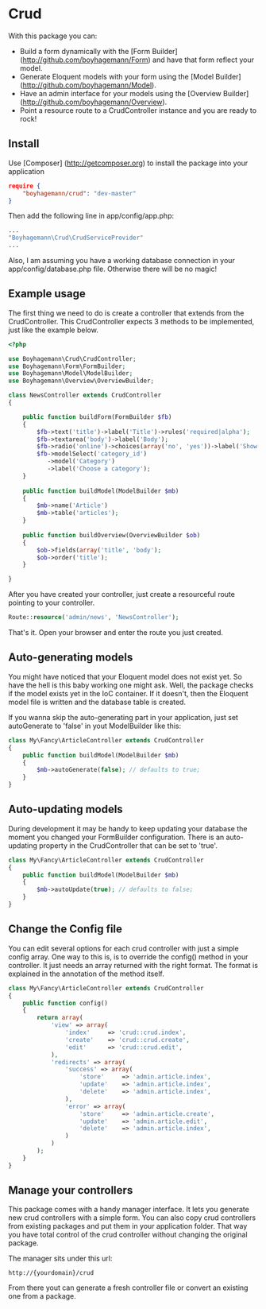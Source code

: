 Crud
====
With this package you can:

* Build a form dynamically with the [Form Builder] (http://github.com/boyhagemann/Form) and have that form reflect your model. 
* Generate Eloquent models with your form using the [Model Builder] (http://github.com/boyhagemann/Model).
* Have an admin interface for your models using the [Overview Builder] (http://github.com/boyhagemann/Overview).
* Point a resource route to a CrudController instance and you are ready to rock!


## Install
Use [Composer] (http://getcomposer.org) to install the package into your application
```json
require {
    "boyhagemann/crud": "dev-master"
}
```

Then add the following line in app/config/app.php:
```php
...
"Boyhagemann\Crud\CrudServiceProvider"
...
```
Also, I am assuming you have a working database connection in your app/config/database.php file. 
Otherwise there will be no magic!

## Example usage
The first thing we need to do is create a controller that extends from the CrudController.
This CrudController expects 3 methods to be implemented, just like the example below.
```php
<?php

use Boyhagemann\Crud\CrudController;
use Boyhagemann\Form\FormBuilder;
use Boyhagemann\Model\ModelBuilder;
use Boyhagemann\Overview\OverviewBuilder;

class NewsController extends CrudController
{

    public function buildForm(FormBuilder $fb)
    {
        $fb->text('title')->label('Title')->rules('required|alpha');
        $fb->textarea('body')->label('Body');
        $fb->radio('online')->choices(array('no', 'yes'))->label('Show online?');
        $fb->modelSelect('category_id')
           ->model('Category')
           ->label('Choose a category');
    }
    
    public function buildModel(ModelBuilder $mb)
    {
        $mb->name('Article')
        $mb->table('articles');
    }
    
    public function buildOverview(OverviewBuilder $ob)
    {
        $ob->fields(array('title', 'body');
        $ob->order('title');
    }

}
```

After you have created your controller, just create a resourceful route pointing to your controller.
```php
Route::resource('admin/news', 'NewsController');
```

That's it. Open your browser and enter the route you just created.

## Auto-generating models
You might have noticed that your Eloquent model does not exist yet. 
So have the hell is this baby working one might ask.
Well, the package checks if the model exists yet in the IoC container.
If it doesn't, then the Eloquent model file is written and the database table is created.


If you wanna skip the auto-generating part in your application, just set autoGenerate to 'false' in yout ModelBuilder like this:
```php
class My\Fancy\ArticleController extends CrudController
{
    public function buildModel(ModelBuilder $mb)
    {
        $mb->autoGenerate(false); // defaults to true;
    }
}

```

## Auto-updating models
During development it may be handy to keep updating your database the moment you changed your FormBuilder configuration.
There is an auto-updating property in the CrudController that can be set to 'true'.
```php
class My\Fancy\ArticleController extends CrudController
{
    public function buildModel(ModelBuilder $mb)
    {
        $mb->autoUpdate(true); // defaults to false;
    }
}
```

## Change the Config file
You can edit several options for each crud controller with just a simple config array.
One way to this is, is to override the config() method in your controller.
It just needs an array returned with the right format. 
The format is explained in the annotation of the method itself.
```php
class My\Fancy\ArticleController extends CrudController
{
    public function config()
    {
        return array(
        	'view' => array(
        		'index'     => 'crud::crud.index',
        		'create'    => 'crud::crud.create',
        		'edit'      => 'crud::crud.edit',
        	),
        	'redirects' => array(
        	    'success' => array(
        	        'store'     => 'admin.article.index',
        	        'update'    => 'admin.article.index',
        	        'delete'    => 'admin.article.index',
        	    ),
        	    'error' => array(
        	        'store'     => 'admin.article.create',
        	        'update'    => 'admin.article.edit',
        	        'delete'    => 'admin.article.index',
        	    )
        	)
        );
    }
}
```

## Manage your controllers
This package comes with a handy manager interface. 
It lets you generate new crud controllers with a simple form.
You can also copy crud controllers from existing packages and put them in your application folder.
That way you have total control of the crud controller without changing the original package.

The manager sits under this url:
```
http://{yourdomain}/crud
```
From there yout can generate a fresh controller file or convert an existing one from a package.


